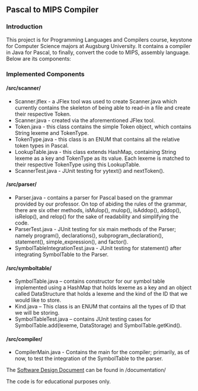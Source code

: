 ## Pascal to MIPS Compiler

### Introduction
This project is for Programming Languages and Compilers course, keystone for Computer Science majors at Augsburg University. It contains a compiler in Java for Pascal, to finally, convert the code to MIPS, assembly language. Below are its components:

### Implemented Components
#### /src/scanner/
- Scanner.jflex - a JFlex tool was used to create Scanner.java which currently contains the skeleton of being able to read-in a file and create their respective Token.
- Scanner.java - created via the aforementioned JFlex tool.
- Token.java - this class contains the simple Token object, which contains String lexeme and TokenType.
- TokenType.java - this class is an ENUM that contains all the relative token types in Pascal.
- LookupTable.java - this class extends HashMap, containing String lexeme as a key and TokenType as its value. Each lexeme is matched to their respective TokenType using this LookupTable.
- ScannerTest.java - JUnit testing for yytext() and nextToken().

#### /src/parser/
- Parser.java - contains a parser for Pascal based on the grammar provided by our professor. On top of abiding the rules of the grammar, there are six other methods, isMulop(), mulop(), isAddop(), addop(), isRelop(), and relop() for the sake of readability and simplifying the code.
- ParserTest.java - JUnit testing for six main methods of the Parser; namely program(), declarations(), subprogram_declaration(), statement(), simple_expression(), and factor().
- SymbolTableIntegrationTest.java - JUnit testing for statement() after integrating SymbolTable to the Parser.

#### /src/symboltable/
- SymbolTable.java – contains constructor for our symbol table implemented using a HashMap that holds lexeme as a key and an object called DataStructure that holds a lexeme and the kind of the ID that we would like to store.
- Kind.java – This class is an ENUM that contains all the types of ID that we will be storing.
- SymbolTableTest.java – contains JUnit testing cases for SymbolTable.add(lexeme, DataStorage) and SymbolTable.getKind().

#### /src/compiler/
- CompilerMain.java - Contains the main for the compiler; primarily, as of now, to test the integration of the SymbolTable to the parser.

The [Software Design Document](https://github.com/inverseTrig/compiler/blob/master/documentation/SDD.pdf) can be found in /documentation/

The code is for educational purposes only.
